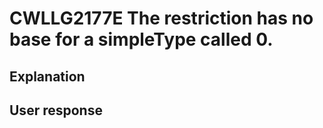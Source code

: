 # CWLLG2177E The restriction has no base for a simpleType called 0.

## Explanation

## User response